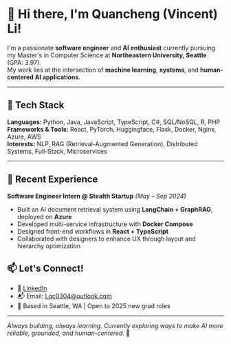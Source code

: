 # 👋 Hi there, I'm Quancheng (Vincent) Li!

I'm a passionate **software engineer** and **AI enthusiast** currently pursuing my Master's in Computer Science at **Northeastern University, Seattle** (GPA: 3.97).  
My work lies at the intersection of **machine learning**, **systems**, and **human-centered AI applications**.

---

## 🔧 Tech Stack
**Languages:** Python, Java, JavaScript, TypeScript, C#, SQL/NoSQL, R, PHP  
**Frameworks & Tools:** React, PyTorch, Huggingface, Flask, Docker, Nginx, Azure, AWS  
**Interests:** NLP, RAG (Retrieval-Augmented Generation), Distributed Systems, Full-Stack, Microservices

---

## 💼 Recent Experience

**Software Engineer Intern @ Stealth Startup** *(May – Sep 2024)*  
- Built an AI document retrieval system using **LangChain + GraphRAG**, deployed on **Azure**
- Developed multi-service infrastructure with **Docker Compose**
- Designed front-end workflows in **React + TypeScript**
- Collaborated with designers to enhance UX through layout and hierarchy optimization

## 📫 Let's Connect!

- 💼 [LinkedIn](https://www.linkedin.com/in/quancheng-li-0a7a5a184/)  
- 📬 Email: Lqc0304@outlook.com  
- 📍 Based in Seattle, WA | Open to 2025 new grad roles

---

*Always building, always learning. Currently exploring ways to make AI more reliable, grounded, and human-centered.* 🧩  
